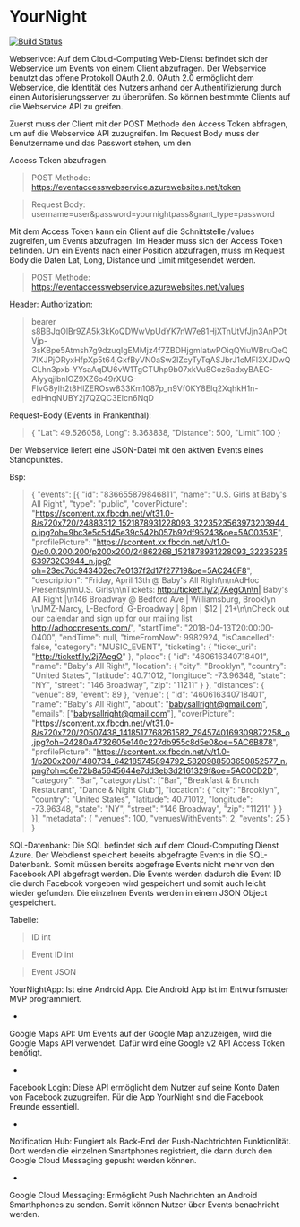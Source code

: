# YourNight

[![Build Status](https://travis-ci.org/joemccann/dillinger.svg?branch=master)]()

Webserivce: Auf dem Cloud-Computing Web-Dienst befindet sich der Webservice um Events von einem Client abzufragen. Der Webservice benutzt das offene Protokoll OAuth 2.0. OAuth 2.0 ermöglicht dem Webservice, die Identität des Nutzers anhand der Authentifizierung durch einen Autorisierungsserver zu überprüfen. So können bestimmte Clients auf die Webservice API zu greifen.

Zuerst muss der Client mit der POST Methode den Access Token abfragen, um auf die Webservice API zuzugreifen. Im Request Body muss der Benutzername und das Passwort stehen, um den

Access Token abzufragen. 

> POST Methode: https://eventaccesswebservice.azurewebsites.net/token

> Request Body: username=user&password=yournightpass&grant_type=password


Mit dem Access Token kann ein Client auf die Schnittstelle /values zugreifen, um Events abzufragen. Im Header muss sich der Access Token befinden. Um ein Events nach einer Position abzufragen, muss im Request Body die Daten Lat, Long, Distance und Limit mitgesendet werden.


> POST Methode: https://eventaccesswebservice.azurewebsites.net/values

Header: Authorization: 

> bearer s8BBJqOlBr9ZA5k3kKoQDWwVpUdYK7nW7e81HjXTnUtVfJjn3AnPOtVjp-3sKBpe5Atmsh7g9dzuqIgEMMjz4f7ZBDHjgmIatwPOiqQYiuWBruQeQ7lXJPjORyxHfpXp5t64jGxfByVN0aSw2IZcyTyTqASJbrJ1cMFl3XJDwQCLhn3pxb-YYsaAqDU6vW1TgCTUhp9b07xkVu8Goz6adxyBAEC-AIyyqjibnlOZ9XZ6o49rXUG-FIvG8ylh2t8HlZEROsw833Km1087p_n9Vf0KY8EIq2XqhkH1n-edHnqNUBY2j7QZQC3EIcn6NqD 


Request-Body (Events in Frankenthal):

> {
 "Lat": 49.526058,
 Long": 8.363838,
 "Distance": 500,
 "Limit":100
 }


Der Webservice liefert eine JSON-Datei mit den aktiven Events eines Standpunktes.


Bsp:
> {
  "events": [{
    "id": "836655879846811",
    "name": "U.S. Girls at Baby's All Right",
    "type": "public",
    "coverPicture": "https://scontent.xx.fbcdn.net/v/t31.0-8/s720x720/24883312_1521878931228093_3223523563973203944_o.jpg?oh=9bc3e5c5d45e39c542b057b92df95243&oe=5AC0353F",
    "profilePicture": "https://scontent.xx.fbcdn.net/v/t1.0-0/c0.0.200.200/p200x200/24862268_1521878931228093_3223523563973203944_n.jpg?oh=23ec7dc943402ec7e0137f2d17f27719&oe=5AC246F8",
    "description": "Friday, April 13th @ Baby's All Right\n\nAdHoc Presents\n\nU.S. Girls\n\nTickets: http://ticketf.ly/2j7AegO\n\n| Baby's All Right |\n146 Broadway @ Bedford Ave | Williamsburg, Brooklyn \nJMZ-Marcy, L-Bedford, G-Broadway | 8pm | $12 | 21+\n\nCheck out our calendar and sign up for our mailing list http://adhocpresents.com/",
    "startTime": "2018-04-13T20:00:00-0400",
    "endTime": null,
    "timeFromNow": 9982924,
    "isCancelled": false,
    "category": "MUSIC_EVENT",
    "ticketing": {
      "ticket_uri": "http://ticketf.ly/2j7AegO"
    },
    "place": {
      "id": "460616340718401",
      "name": "Baby's All Right",
      "location": {
        "city": "Brooklyn",
        "country": "United States",
        "latitude": 40.71012,
        "longitude": -73.96348,
        "state": "NY",
        "street": "146 Broadway",
        "zip": "11211"
      }
    },
    "distances": {
      "venue": 89,
      "event": 89
    },
    "venue": {
      "id": "460616340718401",
      "name": "Baby's All Right",
      "about": "babysallright@gmail.com",
      "emails": ["babysallright@gmail.com"],
      "coverPicture": "https://scontent.xx.fbcdn.net/v/t31.0-8/s720x720/20507438_1418517768261582_7945740169309872258_o.jpg?oh=24280a4732605e140c227db955c8d5e0&oe=5AC6B878",
      "profilePicture": "https://scontent.xx.fbcdn.net/v/t1.0-1/p200x200/1480734_642185745894792_5820988503650852577_n.png?oh=c6e72b8a5645644e7dd3eb3d2161329f&oe=5AC0CD2D",
      "category": "Bar",
      "categoryList": ["Bar", "Breakfast & Brunch Restaurant", "Dance & Night Club"],
      "location": {
        "city": "Brooklyn",
        "country": "United States",
        "latitude": 40.71012,
        "longitude": -73.96348,
        "state": "NY",
        "street": "146 Broadway",
        "zip": "11211"
      }
    }
  }],
  "metadata": {
    "venues": 100,
    "venuesWithEvents": 2,
    "events": 25
  }
}


SQL-Datenbank: Die SQL befindet sich auf dem Cloud-Computing Dienst Azure. Der Webdienst speichert bereits abgefragte Events in die SQL-Datenbank. Somit müssen bereits abgefrage Events nicht mehr von den Facebook API abgefragt werden.  Die Events werden dadurch die Event ID die durch Facebook vorgeben wird gespeichert und somit auch leicht wieder gefunden. Die einzelnen Events werden in einem JSON Object gespeichert.

Tabelle:

>    ID              int

>    Event ID        int

>    Event       JSON


YourNightApp: Ist eine Android App. Die Android App ist im Entwurfsmuster MVP programmiert. 

-

Google Maps API: Um Events auf der Google Map anzuzeigen, wird die Google Maps API verwendet. Dafür wird eine Google v2 API Access Token benötigt.

-

Facebook Login: Diese API ermöglicht dem Nutzer auf seine Konto Daten von Facebook zuzugreifen. Für die App YourNight sind die Facebook Freunde essentiell. 

-

Notification Hub: Fungiert als Back-End der Push-Nachtrichten Funktionlität. Dort werden die einzelnen Smartphones registriert, die dann durch den Google Cloud Messaging gepusht werden können.

-

Google Cloud Messaging: Ermöglicht Push Nachrichten an Android Smarthphones zu senden. Somit können Nutzer über Events benachricht werden.
